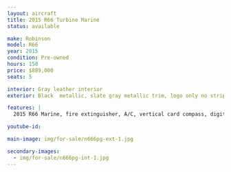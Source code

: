 ```yaml
---
layout: aircraft
title: 2015 R66 Turbine Marine
status: available

make: Robinson
model: R66
year: 2015
condition: Pre-owned
hours: 150
price: $889,000
seats: 5

interior: Gray leather interior
exterior: Black  metallic, slate gray metallic trim, logo only no stripe, tinted doors and windshield

features: |
  2015 R66 Marine, fire extinguisher, A/C, vertical card compass, digital clock, Aspen EFD1000H Pro+500H MFD, Garmin G225B com radio, Garmin GTN750 GPS/com, GTX330EX transponder w/ ADS-B out, Kannad 406 ELT, Garmin GDL88 ADS-B in, Garmin GMA350 audio panel, 5 A20 Bose headsets, extra corrosion protection

youtube-id:

main-image: img/for-sale/n666pg-ext-1.jpg

secondary-images:
  - img/for-sale/n666pg-int-1.jpg
---
```

